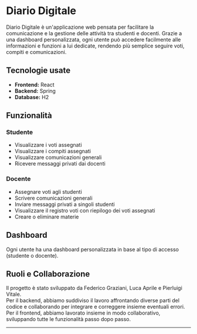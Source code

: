 # Diario Digitale

Diario Digitale è un'applicazione web pensata per facilitare la comunicazione e la gestione delle attività tra studenti e docenti. Grazie a una dashboard personalizzata, ogni utente può accedere facilmente alle informazioni e funzioni a lui dedicate, rendendo più semplice seguire voti, compiti e comunicazioni.

## Tecnologie usate

- **Frontend:** React  
- **Backend:** Spring  
- **Database:** H2

## Funzionalità

### Studente
- Visualizzare i voti assegnati  
- Visualizzare i compiti assegnati  
- Visualizzare comunicazioni generali  
- Ricevere messaggi privati dai docenti  

### Docente
- Assegnare voti agli studenti  
- Scrivere comunicazioni generali  
- Inviare messaggi privati a singoli studenti  
- Visualizzare il registro voti con riepilogo dei voti assegnati  
- Creare o eliminare materie  

## Dashboard

Ogni utente ha una dashboard personalizzata in base al tipo di accesso (studente o docente).

## Ruoli e Collaborazione

Il progetto è stato sviluppato da Federico Graziani, Luca Aprile e Pierluigi Vitale.  
Per il backend, abbiamo suddiviso il lavoro affrontando diverse parti del codice e collaborando per integrare e correggere insieme eventuali errori.  
Per il frontend, abbiamo lavorato insieme in modo collaborativo, sviluppando tutte le funzionalità passo dopo passo.

---

